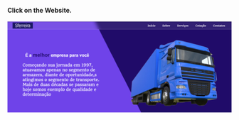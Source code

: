 <strong>Click on the Website.</strong>
<br></br>
<a href="https://gustavomalimpensa.github.io/My-First-Website-volunteer.github.iob.//">
  <img src="./img/foto-site.png" slyle widht= "300px">
</a>
